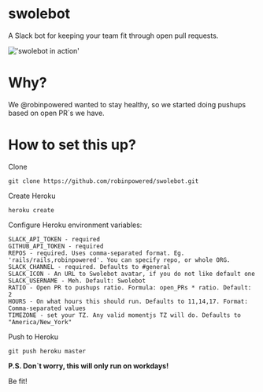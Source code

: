 # swolebot
A Slack bot for keeping your team fit through open pull requests.

!['swolebot in action'](http://robinpowered.s3.amazonaws.com/misc/swolebot.png)

# Why?

We @robinpowered wanted to stay healthy, so we started doing pushups based on open PR\`s we have.

# How to set this up?

Clone
```
git clone https://github.com/robinpowered/swolebot.git
```

Create Heroku
```
heroku create
```
Configure Heroku environment variables:

```
SLACK_API_TOKEN - required
GITHUB_API_TOKEN - required
REPOS - required. Uses comma-separated format. Eg. 'rails/rails,robinpowered'. You can specify repo, or whole ORG.
SLACK_CHANNEL - required. Defaults to #general
SLACK_ICON - An URL to Swolebot avatar, if you do not like default one
SLACK_USERNAME - Meh. Default: Swolebot
RATIO - Open PR to pushups ratio. Formula: open_PRs * ratio. Default: 2
HOURS - On what hours this should run. Defaults to 11,14,17. Format: Comma-separated values
TIMEZONE - set your TZ. Any valid momentjs TZ will do. Defaults to "America/New_York"
```

Push to Heroku
```
git push heroku master
```

__P.S. Don\`t worry, this will only run on workdays!__

Be fit!
